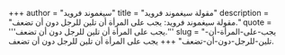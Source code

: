 +++
author = "سيغموند فرويد"
title = "مقولة سيغموند فرويد"
description = "مقولة سيغموند فرويد: يجب على المرأة أن تلين للرجل دون أن تضعف."
quote = '''يجب على المرأة أن تلين للرجل دون أن تضعف.''' 
slug = "يجب-على-المرأة-أن-تلين-للرجل-دون-أن-تضعف"
+++
يجب على المرأة أن تلين للرجل دون أن تضعف.
